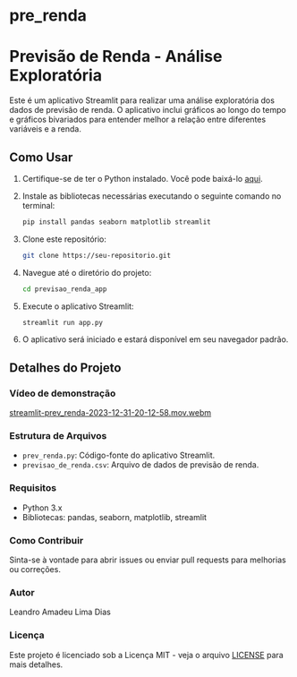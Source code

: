 # pre_renda
# Previsão de Renda - Análise Exploratória

Este é um aplicativo Streamlit para realizar uma análise exploratória dos dados de previsão de renda. O aplicativo inclui gráficos ao longo do tempo e gráficos bivariados para entender melhor a relação entre diferentes variáveis e a renda.

## Como Usar

1. Certifique-se de ter o Python instalado. Você pode baixá-lo [aqui](https://www.python.org/).
2. Instale as bibliotecas necessárias executando o seguinte comando no terminal:

    ```bash
    pip install pandas seaborn matplotlib streamlit
    ```

3. Clone este repositório:

    ```bash
    git clone https://seu-repositorio.git
    ```

4. Navegue até o diretório do projeto:

    ```bash
    cd previsao_renda_app
    ```

5. Execute o aplicativo Streamlit:

    ```bash
    streamlit run app.py
    ```

6. O aplicativo será iniciado e estará disponível em seu navegador padrão.

## Detalhes do Projeto

### Vídeo de demonstração

[streamlit-prev_renda-2023-12-31-20-12-58.mov.webm](https://github.com/lionzionion/pre_renda/assets/132749135/82585744-c569-407f-9c74-8bce65333799)


### Estrutura de Arquivos

- `prev_renda.py`: Código-fonte do aplicativo Streamlit.
- `previsao_de_renda.csv`: Arquivo de dados de previsão de renda.

### Requisitos

- Python 3.x
- Bibliotecas: pandas, seaborn, matplotlib, streamlit

### Como Contribuir

Sinta-se à vontade para abrir issues ou enviar pull requests para melhorias ou correções.

### Autor

Leandro Amadeu Lima Dias

### Licença

Este projeto é licenciado sob a Licença MIT - veja o arquivo [LICENSE](LICENSE) para mais detalhes.
